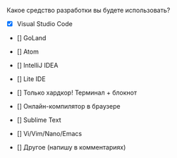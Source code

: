 Какое средство разработки вы будете использовать?

- [x] Visual Studio Code

- [] GoLand

- [] Atom

- [] IntelliJ IDEA

- [] Lite IDE

- [] Только хардкор! Терминал + блокнот

- [] Онлайн-компилятор в браузере

- [] Sublime Text

- [] Vi/Vim/Nano/Emacs

- [] Другое (напишу в комментариях)